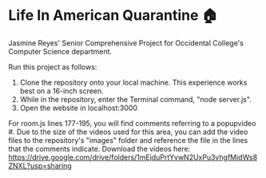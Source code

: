 # Life In American Quarantine 🏠
Jasmine Reyes' Senior Comprehensive Project for Occidental College's Computer Science department.

Run this project as follows:

1. Clone the repository onto your local machine. This experience works best on a 16-inch screen.
2. While in the repository, enter the Terminal command, "node server.js".
3. Open the website in localhost:3000

For room.js lines 177-195, you will find comments referring to a popupvideo #. Due to the size of the videos used for this area, you can add the video files to the repository's "images" folder and reference the file in the lines that the comments indicate. Download the videos here: https://drive.google.com/drive/folders/1mEjduPrtYvwN2UxPu3vhgfMidWs8ZNXL?usp=sharing

